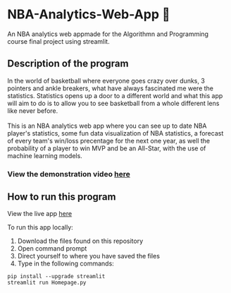 # NBA-Analytics-Web-App :basketball:

An NBA analytics web appmade for the Algorithmn and Programming course final project using streamlit.

## Description of the program
In the world of basketball where everyone goes crazy over dunks, 3 pointers and ankle breakers,
what have always fascinated me were the statistics. Statistics opens up a door to a different world and
what this app will aim to do is to allow you to see basketball from a whole different lens like never before.
<br><br>
This is an NBA analytics web app where you can see up to date NBA player's statistics, 
some fun data visualization of NBA statistics, a forecast of every team's win/loss precentage for the next one year, as well the probability
of a player to win MVP and be an All-Star, with the use of machine learning models.
<br>

### View the demonstration video [here](https://youtu.be/xwi-UGlQ9Jg)

## How to run this program
View the live app [here](https://francescoemmanuel-nba-analytics-web-app-homepage-l62jyi.streamlit.app/)

To run this app locally:
1. Download the files found on this repository
2. Open command prompt
3. Direct yourself to where you have saved the files
4. Type in the following commands: 
```
pip install --upgrade streamlit
streamlit run Homepage.py
```
